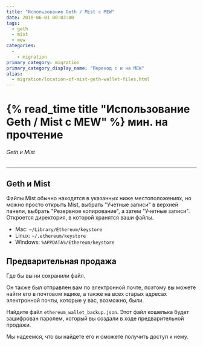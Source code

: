 ```yaml
---
title: "Использование Geth / Mist с MEW"
date: 2018-06-01 00:03:00
tags:
  - geth
  - mist
  - mew
categories:
  - 
    - migration
primary_category: migration
primary_category_display_name: "Переход с и на MEW"
alias:
  - migration/location-of-mist-geth-wallet-files.html
---
```


# **{% read_time title "Использование Geth / Mist с MEW" %} мин. на прочтение**

###### Geth и Mist

* * *

## **Geth и Mist**

Файлы Mist обычно находятся в указанных ниже местоположениях, но можно просто открыть Mist, выбрать "Учетные записи" в верхней панели, выбрать "Резервное копирование", а затем "Учетные записи". Откроется директория, в которой хранятся ваши файлы.

* Mac: `~/Library/Ethereum/keystore`
* Linux: `~/.ethereum/keystore`
* Windows: `%APPDATA%/Ethereum/keystore`

## **Предварительная продажа**

Где бы вы ни сохранили файл.

Он также был отправлен вам по электронной почте, поэтому вы можете найти его в почтовом ящике, а также на всех старых адресах электронной почты, которые у вас, возможно, были.

Найдите файл `ethereum_wallet_backup.json`. Этот файл кошелька будет зашифрован паролем, который вы создали в ходе предварительной продажи.

Мы надеемся, что вы найдете его и сможете получить доступ к нему.